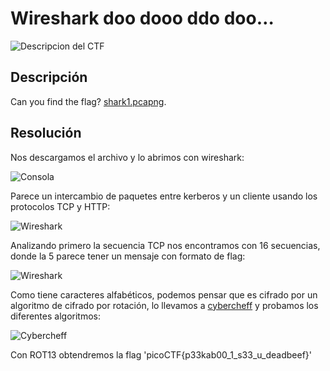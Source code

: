 # Wireshark doo dooo ddo doo…
![Descripcion del CTF](img/description.png)

## Descripción
Can you find the flag? [shark1.pcapng](https://mercury.picoctf.net/static/d6f9aa16d2a2c51d2e431e658d87af9e/shark1.pcapng).

## Resolución
Nos descargamos el archivo y lo abrimos con wireshark:

![Consola](img/console.png)

Parece un intercambio de paquetes entre kerberos y un cliente usando los protocolos TCP y HTTP:

![Wireshark](img/wireshark.png)

Analizando primero la secuencia TCP nos encontramos con 16 secuencias, donde la 5 parece tener un mensaje con formato de flag:

![Wireshark](img/wireshark2.png)

Como tiene caracteres alfabéticos, podemos pensar que es cifrado por un algoritmo de cifrado por rotación, lo llevamos a [cybercheff](https://gchq.github.io/CyberChef/) y probamos los diferentes algoritmos:

![Cybercheff](img/cybercheff.png)

Con ROT13 obtendremos la flag 'picoCTF{p33kab00_1_s33_u_deadbeef}'